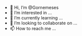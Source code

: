 - 👋 Hi, I’m @Gornemeses
- 👀 I’m interested in ...
- 🌱 I’m currently learning ...
- 💞️ I’m looking to collaborate on ...
- 📫 How to reach me ...

<!---
Gornemeses/Gornemeses is a ✨ special ✨ repository because its `README.md` (this file) appears on your GitHub profile.
You can click the Preview link to take a look at your changes.
--->
